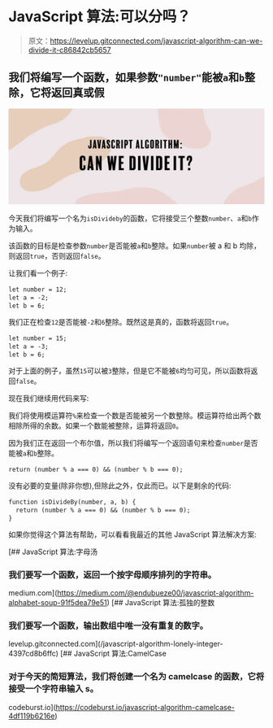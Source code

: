 # JavaScript 算法:可以分吗？

> 原文：<https://levelup.gitconnected.com/javascript-algorithm-can-we-divide-it-c86842cb5657>

## 我们将编写一个函数，如果参数`"number"`能被`a`和`b`整除，它将返回真或假

![](img/08737f3314f29f8163a0ef6085ba3db6.png)

今天我们将编写一个名为`isDivideby`的函数，它将接受三个整数`number`、`a`和`b`作为输入。

该函数的目标是检查参数`number`是否能被`a`和`b`整除。如果`number`被 a 和 b 均除，则返回`true`，否则返回`false`。

让我们看一个例子:

```
let number = 12;
let a = -2;
let b = 6;
```

我们正在检查`12`是否能被`-2`和`6`整除。既然这是真的，函数将返回`true`。

```
let number = 15;
let a = -3;
let b = 6;
```

对于上面的例子，虽然`15`可以被`3`整除，但是它不能被`6`均匀可见，所以函数将返回`false`。

现在我们继续用代码来写:

我们将使用模运算符`%`来检查一个数是否能被另一个数整除。模运算符给出两个数相除所得的余数。如果一个数能被整除，运算将返回`0`。

因为我们正在返回一个布尔值，所以我们将编写一个返回语句来检查`number`是否能被`a`和`b`整除。

```
return (number % a === 0) && (number % b === 0);
```

没有必要的变量(除非你想),但除此之外，仅此而已。以下是剩余的代码:

```
function isDivideBy(number, a, b) {
  return (number % a === 0) && (number % b === 0);
}
```

如果你觉得这个算法有帮助，可以看看我最近的其他 JavaScript 算法解决方案:

[](https://medium.com/@endubueze00/javascript-algorithm-alphabet-soup-91f5dea79e51) [## JavaScript 算法:字母汤

### 我们要写一个函数，返回一个按字母顺序排列的字符串。

medium.com](https://medium.com/@endubueze00/javascript-algorithm-alphabet-soup-91f5dea79e51) [](/javascript-algorithm-lonely-integer-4397cd8b6ffc) [## JavaScript 算法:孤独的整数

### 我们要写一个函数，输出数组中唯一没有重复的数字。

levelup.gitconnected.com](/javascript-algorithm-lonely-integer-4397cd8b6ffc) [](https://codeburst.io/javascript-algorithm-camelcase-4df119b6216e) [## JavaScript 算法:CamelCase

### 对于今天的简短算法，我们将创建一个名为 camelcase 的函数，它将接受一个字符串输入 s。

codeburst.io](https://codeburst.io/javascript-algorithm-camelcase-4df119b6216e)